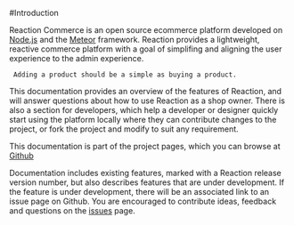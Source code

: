 #Introduction

Reaction Commerce is an open source ecommerce platform developed on [Node.js](http://nodejs.org) and the [Meteor](http://meteor.com) framework.  Reaction provides a lightweight, reactive commerce platform with a goal of simplifing and aligning the user experience to the admin experience. 


``` Adding a product should be a simple as buying a product.```


This documentation provides an overview of the features of Reaction, and will answer questions about how to use Reaction as a shop owner. There is also a section for developers, which help a developer or designer quickly start using the platform locally where they can contribute changes to the project, or fork the project and modify to suit any requirement.

This documentation is part of the project pages, which you can browse at [Github](http://github.com/ongoworks/)

Documentation includes existing features, marked with a Reaction release version number, but also describes features that are under development. If the feature is under development, there will be an associated link to an issue page on Github. You are encouraged to contribute ideas, feedback and questions on the [issues](https://github.com/ongoworks/reaction/issues?state=open) page.
